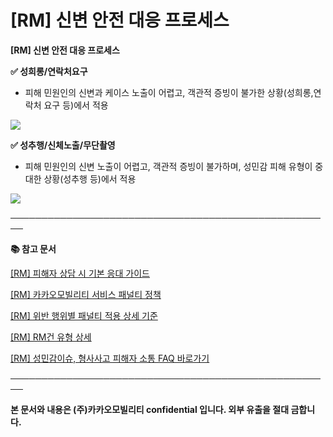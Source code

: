 # [RM] 신변 안전 대응 프로세스

**[RM] 신변 안전 대응 프로세스**

**✅ 성희롱/연락처요구**

- 피해 민원인의 신변과 케이스 노출이 어렵고, 객관적 증빙이 불가한 상황(성희롱,연락처 요구 등)에서 적용

![](https://kakaomobilitysupport.zendesk.com/hc/article_attachments/40477112917017)

**✅ 성추행/신체노출/무단촬영**

- 피해 민원인의 신변 노출이 어렵고, 객관적 증빙이 불가하며, 성민감 피해 유형이 중대한 상황(성추행 등)에서 적용

![](https://kakaomobilitysupport.zendesk.com/hc/article_attachments/40477140263193)

**────────────────────────────────────────────────────**

**📚 참고 문서**

[[RM] 피해자 상담 시 기본 응대 가이드](https://kakaomobilitysupport.zendesk.com/hc/ko/articles/39913421703833)

[[RM] 카카오모빌리티 서비스 패널티 정책](https://kakaomobilitysupport.zendesk.com/hc/ko/articles/39999418590105)

[[RM] 위반 행위별 패널티 적용 상세 기준](https://kakaomobilitysupport.zendesk.com/hc/ko/articles/40001886598553)

[[RM] RM건 유형 상세](https://kakaomobilitysupport.zendesk.com/hc/ko/articles/40002148279065)

[[RM] 성민감이슈, 형사사고 피해자 소통 FAQ 바로가기](https://kakaomobilitysupport.zendesk.com/hc/ko/sections/39995774557721--RM-%EC%84%B1%EB%AF%BC%EA%B0%90%EC%9D%B4%EC%8A%88-%ED%98%95%EC%82%AC%EC%82%AC%EA%B3%A0-%ED%94%BC%ED%95%B4%EC%9E%90-%EC%86%8C%ED%86%B5-FAQ)

**────────────────────────────────────────────────────**

**본 문서와 내용은 (주)카카오모빌리티 confidential 입니다. 외부 유출을 절대 금합니다.**